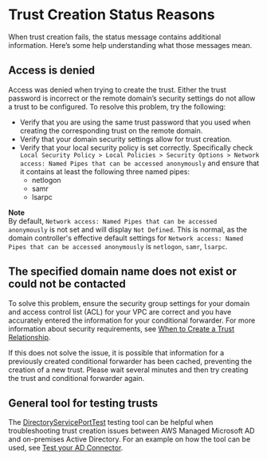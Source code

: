 # Trust Creation Status Reasons<a name="ms_ad_troubleshooting_trusts"></a>

When trust creation fails, the status message contains additional information\. Here’s some help understanding what those messages mean\.

## Access is denied<a name="access_denied"></a>

Access was denied when trying to create the trust\. Either the trust password is incorrect or the remote domain’s security settings do not allow a trust to be configured\. To resolve this problem, try the following:
+ Verify that you are using the same trust password that you used when creating the corresponding trust on the remote domain\.
+ Verify that your domain security settings allow for trust creation\.
+ Verify that your local security policy is set correctly\. Specifically check `Local Security Policy > Local Policies > Security Options > Network access: Named Pipes that can be accessed anonymously` and ensure that it contains at least the following three named pipes:
  + netlogon
  + samr
  + lsarpc

**Note**  
By default, `Network access: Named Pipes that can be accessed anonymously` is not set and will display `Not Defined`\. This is normal, as the domain controller's effective default settings for `Network access: Named Pipes that can be accessed anonymously` is `netlogon`, `samr`, `lsarpc`\.

## The specified domain name does not exist or could not be contacted<a name="no_domain_name"></a>

To solve this problem, ensure the security group settings for your domain and access control list \(ACL\) for your VPC are correct and you have accurately entered the information for your conditional forwarder\. For more information about security requirements, see [When to Create a Trust Relationship](ms_ad_setup_trust.md)\.

If this does not solve the issue, it is possible that information for a previously created conditional forwarder has been cached, preventing the creation of a new trust\. Please wait several minutes and then try creating the trust and conditional forwarder again\.

## General tool for testing trusts<a name="directoryserviceporttest"></a>

The [DirectoryServicePortTest](samples/DirectoryServicePortTest.zip) testing tool can be helpful when troubleshooting trust creation issues between AWS Managed Microsoft AD and on\-premises Active Directory\. For an example on how the tool can be used, see [Test your AD Connector](prereq_connector.md#connect_verification)\.